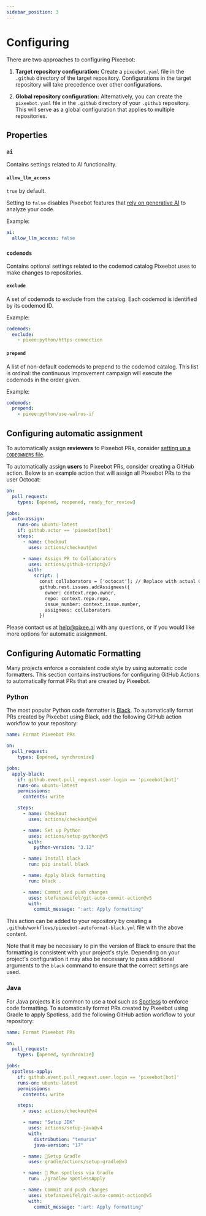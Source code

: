 ```yaml
---
sidebar_position: 3
---
```


# Configuring

There are two approaches to configuring Pixeebot:

1. **Target repository configuration:**
   Create a `pixeebot.yaml` file in the `.github` directory of the target repository. Configurations in the target repository will take precedence over other configurations.

2. **Global repository configuration:**
   Alternatively, you can create the `pixeebot.yaml` file in the `.github` directory of your `.github` repository. This will serve as a global configuration that applies to multiple repositories.

## Properties

### `ai`

Contains settings related to AI functionality.

#### `allow_llm_access`

`true` by default.

Setting to `false` disables Pixeebot features that [rely on generative AI](faqs.md) to analyze your code.

Example:

```yaml
ai:
  allow_llm_access: false
```

### `codemods`

Contains optional settings related to the codemod catalog Pixeebot uses to make changes to repositories.

#### `exclude`

A set of codemods to exclude from the catalog. Each codemod is identified by its codemod ID.

Example:

```yaml
codemods:
  exclude:
    - pixee:python/https-connection
```

#### `prepend`

A list of non-default codemods to prepend to the codemod catalog. This list is
ordinal: the continuous improvement campaign will execute the codemods in the
order given.

Example:

```yaml
codemods:
  prepend:
    - pixee:python/use-walrus-if
```

## Configuring automatic assignment

To automatically assign **reviewers** to Pixeebot PRs, consider [setting up a `CODEOWNERS` file](https://docs.github.com/en/repositories/managing-your-repositorys-settings-and-features/customizing-your-repository/about-code-owners).

To automatically assign **users** to Pixeebot PRs, consider creating a GitHub action. Below is an example action that will assign all Pixeebot PRs to the user Octocat:

```yaml
on:
  pull_request:
    types: [opened, reopened, ready_for_review]

jobs:
  auto-assign:
    runs-on: ubuntu-latest
    if: github.actor == 'pixeebot[bot]'
    steps:
      - name: Checkout
        uses: actions/checkout@v4

      - name: Assign PR to Collaborators
        uses: actions/github-script@v7
        with:
          script: |
            const collaborators = ['octocat']; // Replace with actual GitHub usernames
            github.rest.issues.addAssignees({
              owner: context.repo.owner,
              repo: context.repo.repo,
              issue_number: context.issue.number,
              assignees: collaborators
            })
```

Please contact us at help@pixee.ai with any questions, or if you would like more options for automatic assignment.

## Configuring Automatic Formatting

Many projects enforce a consistent code style by using automatic code formatters. This section contains instructions for configuring GitHub Actions to automatically format PRs that are created by Pixeebot.

### Python

The most popular Python code formatter is [Black](https://black.readthedocs.io/en/stable/). To automatically format PRs created by Pixeebot using Black, add the following GitHub action workflow to your repository:

```yaml
name: Format Pixeebot PRs

on:
  pull_request:
    types: [opened, synchronize]

jobs:
  apply-black:
    if: github.event.pull_request.user.login == 'pixeebot[bot]'
    runs-on: ubuntu-latest
    permissions:
      contents: write

    steps:
      - name: Checkout
        uses: actions/checkout@v4

      - name: Set up Python
        uses: actions/setup-python@v5
        with:
          python-version: "3.12"

      - name: Install black
        run: pip install black

      - name: Apply black formatting
        run: black .

      - name: Commit and push changes
        uses: stefanzweifel/git-auto-commit-action@v5
        with:
          commit_message: ":art: Apply formatting"
```

This action can be added to your repository by creating a `.github/workflows/pixeebot-autoformat-black.yml` file with the above content.

Note that it may be necessary to pin the version of Black to ensure that the formatting is consistent with your project's style. Depending on your project's configuration it may also be necessary to pass additional arguments to the `black` command to ensure that the correct settings are used.

### Java

For Java projects it is common to use a tool such as [Spotless](https://github.com/diffplug/spotless) to enforce code formatting. To automatically format PRs created by Pixeebot using Gradle to apply Spotless, add the following GitHub action workflow to your repository:

```yaml
name: Format Pixeebot PRs

on:
  pull_request:
    types: [opened, synchronize]

jobs:
  spotless-apply:
    if: github.event.pull_request.user.login == 'pixeebot[bot]'
    runs-on: ubuntu-latest
    permissions:
      contents: write

    steps:
      - uses: actions/checkout@v4

      - name: "Setup JDK"
        uses: actions/setup-java@v4
        with:
          distribution: "temurin"
          java-version: "17"

      - name: 🐘Setup Gradle
        uses: gradle/actions/setup-gradle@v3

      - name: 🎨 Run spotless via Gradle
        run: ./gradlew spotlessApply

      - name: Commit and push changes
        uses: stefanzweifel/git-auto-commit-action@v5
        with:
          commit_message: ":art: Apply formatting"
```
